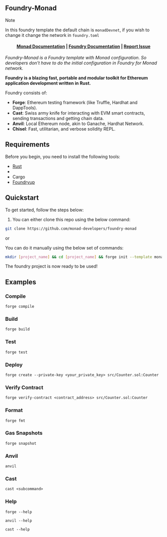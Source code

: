 ## Foundry-Monad

> [!NOTE]  
> In this foundry template the default chain is `monadDevnet`, if you wish to change it change the network in `foundry.toml`

<!-- TODO: Add Image -->

<h4 align="center">
  <a href="https://docs.monad.xyz">Monad Documentation</a> | <a href="https://book.getfoundry.sh/">Foundry Documentation</a> | 
   <a href="https://github.com/monad-developers/foundry-monad/issues">Report Issue</a>
</h4>

_Foundry-Monad is a Foundry template with Monad configuration. So developers don't have to do the initial configuration in Foundry for Monad network._

**Foundry is a blazing fast, portable and modular toolkit for Ethereum application development written in Rust.**

Foundry consists of:

-   **Forge**: Ethereum testing framework (like Truffle, Hardhat and DappTools).
-   **Cast**: Swiss army knife for interacting with EVM smart contracts, sending transactions and getting chain data.
-   **Anvil**: Local Ethereum node, akin to Ganache, Hardhat Network.
-   **Chisel**: Fast, utilitarian, and verbose solidity REPL.

## Requirements

Before you begin, you need to install the following tools:

- [Rust](https://www.rust-lang.org/tools/install)
-
- Cargo
-   [Foundryup](https://book.getfoundry.sh/getting-started/installation)

## Quickstart

To get started, follow the steps below:

1. You can either clone this repo using the below command:

```sh
git clone https://github.com/monad-developers/foundry-monad
```

or

You can do it manually using the below set of commands:

```sh
mkdir [project_name] && cd [project_name] && forge init --template monad-developers/foundry-monad
```

The foundry project is now ready to be used!

## Examples

### Compile

```shell
forge compile
```

### Build

```shell
forge build
```

### Test

```shell
forge test
```

### Deploy

```shell
forge create --private-key <your_private_key> src/Counter.sol:Counter
```

### Verify Contract

```shell
forge verify-contract <contract_address> src/Counter.sol:Counter
```

### Format

```shell
forge fmt
```

### Gas Snapshots

```shell
forge snapshot
```

### Anvil

```shell
anvil
```

### Cast

```shell
cast <subcommand>
```

### Help

```shell
forge --help
```

```shell
anvil --help
```

```shell
cast --help
```
